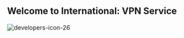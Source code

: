 ## Welcome to International: VPN Service
![developers-icon-26](https://user-images.githubusercontent.com/102955106/163811839-eed0eb0f-20ee-4552-aac2-1189ac1b2356.jpg)
